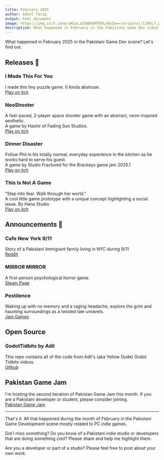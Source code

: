 ```yaml
---
title: February 2025
author: Adeel Tariq
output: html_document
image: https://img.itch.zone/aW1nLzE5NDk0MTE0LnBuZw==/original/IJ96LT.png
description: What happened in February in the Pakistani Game Dev scene? Let's find out.
---
```


What happened in February 2025 in the Pakistani Game Dev scene? Let's find out.

## Releases 🥳
### **I Made This For You**
I made this tiny puzzle game. It kinda abstruse.<br>
[Play on itch](https://adeeltariq.itch.io/i-made-this-for-you)<br>

### **NeoShooter**
A fast-paced, 2-player space shooter game with an abstract, neon-inspired aesthetic.<br>
A game by Hashir of Fading Sun Studios.<br>
[Play on itch](https://fadingsunstudios.itch.io/neoshooter)<br>

### **Dinner Disaster**
Follow Phil in his totally normal, everyday experience in the kitchen as he works hard to serve his guest.<br>
A game by Studio Fractured for the Brackeys game jam 2025.1<br>
[Play on itch](https://fadingsunstudios.itch.io/neoshooter)<br>

### **This Is Not A Game**
"Step into fear. Walk through her world."<br>
A cool little game prototype with a unique concept highlighting a social issue. By Hana Studio.<br>
[Play on itch](https://hana-studio.itch.io/this-is-not-a-game)<br>

## Announcements 📢
### **Cafe New York 9/11**
Story of a Pakistani Immigrant family living in NYC during 9/11<br>
[Reddit](https://www.reddit.com/r/PakGameDev/comments/1iny2mg/)<br>

### **MIRROR MIRROR**
A first-person psychological horror game.<br>
[Steam Page](https://store.steampowered.com/app/3541480/MIRROR_MIRROR/)<br>

### **Pestilence**
Waking up with no memory and a raging headache, explore the grim and haunting surroundings as a twisted tale unravels.<br>
[Jam Games](https://globalgamejam.org/group/12189/games)

## Open Source
### **GodotTidbits by Adil**
This repo contains all of the code from Adil's (aka Yellow Dude) Godot Tidbits videos.<br>
[Github](https://github.com/AdilDevStuff/GodotTidbits)<br>

## Pakistan Game Jam
I'm hosting the second iteration of Pakistan Game Jam this month. If you are a Pakistani developer or student, please consider joining.<br>
[Pakistan Game Jam](https://itch.io/jam/pakistan-game-jam)<br>


---

That's it. All that happened during the month of February in the Pakistani Game Development scene mostly related to PC indie games.

Did I miss something? Do you know of a Pakistani indie studio or developers that are doing something cool? Please share and help me highlight them.

Are you a developer or part of a studio? Please feel free to post about your own work.

